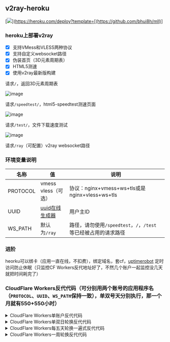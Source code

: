## v2ray-heroku
[![](https://www.herokucdn.com/deploy/button.png)](https://heroku.com/deploy?template=[(https://github.com/bhui8h/mll)]

### heroku上部署v2ray
- [x] 支持VMess和VLESS两种协议
- [x] 支持自定义websocket路径
- [x] 伪装首页（3D元素周期表）
- [x] HTML5测速
- [x] 使用v2ray最新版构建

请求`/`，返回3D元素周期表

![image](https://cdn.jsdelivr.net/gh/DaoChen6/Heroku-v2ray/doc/1.png)

请求`/speedtest/`，html5-speedtest测速页面

![image](https://cdn.jsdelivr.net/gh/DaoChen6/Heroku-v2ray/doc/2.png)

请求`/test/`，文件下载速度测试

![image](https://cdn.jsdelivr.net/gh/DaoChen6/Heroku-v2ray/doc/3.png)

请求`/ray`（可配置）v2ray websocket路径


### 环境变量说明

|  名称 | 值  | 说明  |
| ------------ | ------------ | ------------ |
|  PROTOCOL |  vmess<br>vless（可选） |  协议：nginx+vmess+ws+tls或是nginx+vless+ws+tls |
|  UUID |  [uuid在线生成器](https://www.uuidgenerator.net "uuid在线生成器") | 用户主ID  |
|  WS_PATH | 默认为`/ray` |  路径，请勿使用`/speedtest`，`/`，`/test` 等已经被占用的请求路径 |

### 进阶
heorku可以绑卡（应用一直在线，不扣费），绑定域名，套cf，[uptimerobot](https://uptimerobot.com/) 定时访问防止休眠（只监控CF Workers反代地址好了，不然几个账户一起监控没几天就把时间耗完了）

### CloudFlare Workers反代代码（可分别用两个账号的应用程序名（`PROTOCOL`、`UUID`、`WS_PATH`保持一致），单双号天分别执行，那一个月就有550+550小时）
<details>
<summary>CloudFlare Workers单账户反代代码</summary>

```js
addEventListener(
    "fetch",event => {
        let url=new URL(event.request.url);
        url.hostname="appname.herokuapp.com";
        let request=new Request(url,event.request);
        event. respondWith(
            fetch(request)
        )
    }
)
```
</details>

<details>
<summary>CloudFlare Workers单双日轮换反代代码</summary>

```js
const SingleDay = 'app0.herokuapp.com'
const DoubleDay = 'app1.herokuapp.com'
addEventListener(
    "fetch",event => {
    
        let nd = new Date();
        if (nd.getDate()%2) {
            host = SingleDay
        } else {
            host = DoubleDay
        }
        
        let url=new URL(event.request.url);
        url.hostname=host;
        let request=new Request(url,event.request);
        event. respondWith(
            fetch(request)
        )
    }
)
```
</details>

<details>
<summary>CloudFlare Workers每五天轮换一遍式反代代码</summary>

```js
const Day0 = 'app0.herokuapp.com'
const Day1 = 'app1.herokuapp.com'
const Day2 = 'app2.herokuapp.com'
const Day3 = 'app3.herokuapp.com'
const Day4 = 'app4.herokuapp.com'
addEventListener(
    "fetch",event => {
    
        let nd = new Date();
        let day = nd.getDate() % 5;
        if (day === 0) {
            host = Day0
        } else if (day === 1) {
            host = Day1
        } else if (day === 2) {
            host = Day2
        } else if (day === 3){
            host = Day3
        } else if (day === 4){
            host = Day4
        } else {
            host = Day1
        }
        
        let url=new URL(event.request.url);
        url.hostname=host;
        let request=new Request(url,event.request);
        event. respondWith(
            fetch(request)
        )
    }
)
```
</details>

<details>
<summary>CloudFlare Workers一周轮换反代代码</summary>

```js
const Day0 = 'app0.herokuapp.com'
const Day1 = 'app1.herokuapp.com'
const Day2 = 'app2.herokuapp.com'
const Day3 = 'app3.herokuapp.com'
const Day4 = 'app4.herokuapp.com'
const Day5 = 'app5.herokuapp.com'
const Day6 = 'app6.herokuapp.com'
addEventListener(
    "fetch",event => {
    
        let nd = new Date();
        let day = nd.getDay();
        if (day === 0) {
            host = Day0
        } else if (day === 1) {
            host = Day1
        } else if (day === 2) {
            host = Day2
        } else if (day === 3){
            host = Day3
        } else if (day === 4) {
            host = Day4
        } else if (day === 5) {
            host = Day5
        } else if (day === 6) {
            host = Day6
        } else {
            host = Day1
        }
        
        let url=new URL(event.request.url);
        url.hostname=host;
        let request=new Request(url,event.request);
        event. respondWith(
            fetch(request)
        )
    }
)
```
</details>
